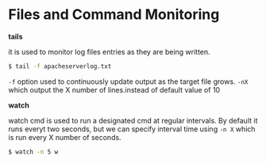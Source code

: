 # Files and Command Monitoring

**tails**

it is used to monitor log files entries as they are being written.
```bash
$ tail -f apacheserverlog.txt
```
`-f` option used to continuously update output as the target file grows.
`-nX` which output the X number of lines.instead of default value of 10

**watch**

watch cmd is used to run a designated cmd at regular intervals. By default it runs everyt two seconds, but we can specify interval time using `-n X` which is run every X number of seconds.
```bash
$ watch -n 5 w
```

